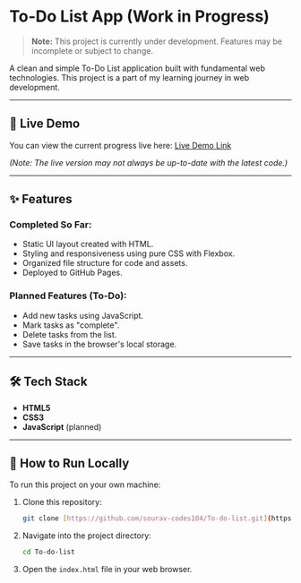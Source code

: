 # To-Do List App (Work in Progress)

> **Note:** This project is currently under development. Features may be incomplete or subject to change.

A clean and simple To-Do List application built with fundamental web technologies. This project is a part of my learning journey in web development.

---

## 🚀 Live Demo

You can view the current progress live here: [Live Demo Link](https://sourav-codes104.github.io/To-do-list/)

*(Note: The live version may not always be up-to-date with the latest code.)*

---

## ✨ Features

### Completed So Far:
* Static UI layout created with HTML.
* Styling and responsiveness using pure CSS with Flexbox.
* Organized file structure for code and assets.
* Deployed to GitHub Pages.

### Planned Features (To-Do):
* Add new tasks using JavaScript.
* Mark tasks as "complete".
* Delete tasks from the list.
* Save tasks in the browser's local storage.

---

## 🛠️ Tech Stack

* **HTML5**
* **CSS3**
* **JavaScript** (planned)

---

## 🔧 How to Run Locally

To run this project on your own machine:

1.  Clone this repository:
    ```bash
    git clone [https://github.com/sourav-codes104/To-do-list.git](https://github.com/sourav-codes104/To-do-list.git)
    ```
2.  Navigate into the project directory:
    ```bash
    cd To-do-list
    ```
3.  Open the `index.html` file in your web browser.